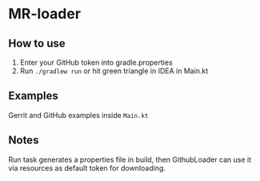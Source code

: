 # MR-loader

## How to use

1. Enter your GitHub token into gradle.properties
2. Run `./gradlew run` or hit green triangle in IDEA in Main.kt

## Examples

Gerrit and GitHub examples inside `Main.kt`

## Notes

Run task generates a properties file in build, then GithubLoader can use it
via resources as default token for downloading.